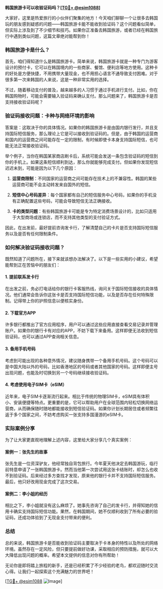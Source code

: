 **韩国旅游卡可以收验证码吗？[[TG💪+ @esim1088](https://t.me/s/esim1088)]**

大家好，这里是热爱旅行的小伙伴们聚集的地方！今天咱们聊聊一个让很多去韩国玩的朋友感到疑惑的问题——韩国旅游卡能不能收到验证码？这个问题看似简单，但实际上涉及到了不少细节和技巧。如果你正准备去韩国旅游，或者已经在韩国旅行中遇到类似问题，这篇文章绝对能帮到你！

### 韩国旅游卡是什么？

首先，咱们得知道什么是韩国旅游卡。简单来说，韩国旅游卡就是一种专门为游客设计的预付卡，它可以在韩国境内的一些商家、餐馆、便利店等地方使用。这种卡的好处是方便快捷，不用携带大量现金，也不用担心语言不通导致支付困难。对于很多第一次来韩国的人来说，这是一种非常实用的选择。

不过，随着移动支付的普及，越来越多的人习惯于通过手机进行支付。比如，你在韩国购物时，可能会需要输入验证码来确认支付。那么问题来了，韩国旅游卡是否支持接收验证码呢？

### 验证码接收问题：卡种与网络环境的影响

答案是：这取决于你的具体情况。如果你的韩国旅游卡是由国内银行发行，并且支持国际短信服务，那么理论上它是可以接收到验证码的。但是，由于韩国的运营商和国内的运营商之间可能存在一定的限制，有时候即使卡本身支持国际短信，也可能无法正常接收验证码。

举个例子，当你在韩国某家商店刷卡后，系统可能会发送一条包含验证码的短信到你的手机上。如果这条短信顺利到达，那么你就能够完成支付。但如果你发现短信迟迟未到，可能是因为以下几个原因：

1. **运营商限制**：不同国家的运营商之间可能存在技术上的不兼容性。韩国的某些运营商可能不会主动转发来自国外的短信。
   
2. **短信中心号码差异**：每个国家都有自己的短信服务中心号码，如果你的手机没有正确配置这些号码，可能会导致短信无法正确接收。

3. **卡的类型问题**：有些韩国旅游卡可能是专为特定消费场景设计的，比如只适用于大型商场或连锁店，而不支持其他类型的支付验证方式。

因此，在出发前，最好提前咨询发卡行，了解清楚自己的卡片是否支持国际短信服务以及是否有任何限制条件。

### 如何解决验证码接收问题？

既然知道了问题所在，接下来就该想办法解决了。以下是一些实用的小建议，希望能帮到正在苦恼中的朋友们：

#### 1. 提前联系发卡行

在出发之前，务必打电话给你的银行卡客服热线，询问关于国际短信接收的具体情况。他们通常会告诉你这张卡是否支持国际短信功能，以及是否存在任何特殊限制。记得带上你的护照信息以便核实身份。

#### 2. 下载官方APP

许多银行都推出了官方应用程序，用户可以通过这些应用直接查看交易记录并管理账户。如果你的银行卡有对应的APP，不妨下载下来备用。这样即便无法收到短信验证码，也可以通过APP查询相关信息。

#### 3. 备用手机号码

考虑到可能出现的各种意外情况，建议随身携带一个备用手机号码。这个号码可以是中国大陆以外的号码，比如香港地区的号码或者其他国家的号码。这样即便主号出现问题，也能及时切换到另一个号码继续接收验证码。

#### 4. 考虑使用电子SIM卡（eSIM）

近年来，电子SIM卡逐渐流行起来。相比于传统的物理SIM卡，eSIM具有体积小、安装便捷等特点。更重要的是，它可以帮助用户在全球范围内轻松切换网络运营商，从而确保随时随地都能接收到短信验证码。如果你计划长期居住或者频繁往返于多个国家之间，不妨考虑购买一张支持多国漫游的eSIM卡。

### 实际案例分享

为了让大家更直观地理解上述内容，这里给大家分享几个真实案例：

#### 案例一：张先生的故事

张先生是一位资深驴友，他经常独自背包旅行。今年夏天他决定去韩国游玩，临行前特意申请了一张韩国旅游卡。然而当他第一次尝试用这张卡结账时，却怎么也收不到验证码。后来经过多方查找才发现，原来他的银行卡并不支持国际短信服务。最后，他只好改用现金完成了这次交易。

#### 案例二：李小姐的经历

相比之下，李小姐就没有这么麻烦了。她事先咨询了自己的发卡行，并得知她的信用卡确实支持国际短信功能。果然，在韩国期间，她不仅顺利收到了所有必要的验证码，还成功体验到了无现金支付带来的便利。

### 总结

总的来说，韩国旅游卡是否能收到验证码主要取决于卡本身的特性以及所处的网络环境。虽然存在一定风险，但只要提前做好功课，采取相应的预防措施，就可以大大降低出现问题的概率。希望本文提供的信息对你有所帮助！

无论你是即将踏上旅程的新手，还是已经积累了不少经验的老鸟，都欢迎随时交流心得。让我们一起探索这个充满魅力的世界吧！

[[TG💪+ @esim1088](https://t.me/s/esim1088) ![Image](https://i.postimg.cc/4NQfJmqS/Snipaste-2025-05-13-00-14-12.png)]